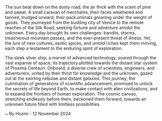 
The sun beat down on the dusty road, the air thick with the scent of pine and sweat. A small caravan of merchants, their faces weathered and tanned, trudged onward, their pack animals groaning under the weight of goods.  They journeyed from the bustling city of Venice to the remote reaches of the Silk Road, seeking fortune and adventure amidst the unknown. Every day brought its own challenges: bandits, storms, treacherous mountain passes, and the ever-present threat of illness. Yet, the lure of new cultures, exotic spices, and untold riches kept them moving, each step a testament to the enduring spirit of exploration. 

The sleek silver ship, a marvel of advanced technology, soared through the vast expanse of space, its trajectory plotted towards the distant star system of Proxima Centauri. Onboard, a diverse crew of scientists, engineers, and adventurers, united by their thirst for knowledge and the unknown, gazed out at the swirling nebulae and distant galaxies.  This journey, the culmination of generations of scientific advancement, promised to unlock the secrets of life beyond Earth, to make contact with alien civilizations, and to expand the frontiers of human exploration. The cosmic canvas, stretching endlessly before them, beckoned them forward, towards an unknown future filled with limitless possibilities. 

~ By Hozmi - 12 November 2024
